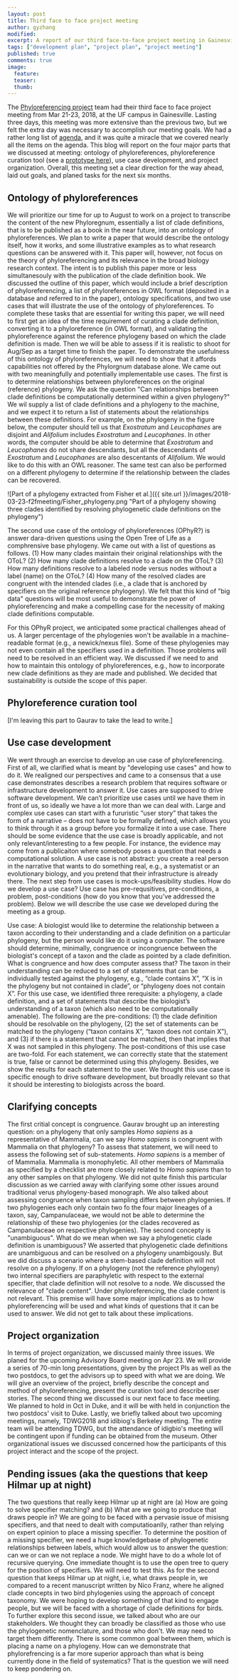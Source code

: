 ```yaml
---
layout: post
title: Third face to face project meeting
author: gyzhang
modified:
excerpt: A report of our third face-to-face project meeting in Gainesville from Mar 21-23, 2018.
tags: ["development plan", "project plan", "project meeting"]
published: true
comments: true
image:
  feature:
  teaser:
  thumb:
---
```


The [Phyloreferencing project] team had their third face to face project meeting from Mar 21-23, 2018, at the UF campus in Gainesville. Lasting three days, this meeting was more extensive than the previous two, but we felt the extra day was necessary to accomplish our meeting goals. We had a rather long list of [agenda], and it was quite a miracle that we covered nearly all the items on the agenda. This blog will report on the four major parts that we discussed at meeting: ontology of phyloreferences, phyloreference curation tool (see a [prototype here]), use case development, and project organization. Overall, this meeting set a clear direction for the way ahead, laid out goals, and planed tasks for the next six months.

## Ontology of phyloreferences
We will prioritize our time for up to August to work on a project to transcribe the content of the new Phyloregnum, essentially a list of clade definitions, that is to be published as a book in the near future, into an ontology of phyloreferences. We plan to write a paper that would describe the ontology itself, how it works, and some illustrative examples as to what research questions can be answered with it. This paper will, however, not focus on the theory of phyloreferencing and its relevance in the broad biology research context. The intent is to publish this paper more or less simultanesouly with the publication of the clade definition book. We discussed the outline of this paper, which would include a brief description of phyloreferencing, a list of phyloreferences in OWL format (deposited in a database and referred to in the paper), ontology specifications, and two use cases that will illustrate the use of the ontology of phyloreferences. To complete these tasks that are essential for writing this paper, we will need to first get an idea of the time requirement of curating a clade definition, converting it to a phyloreference (in OWL format), and validating the phyloreference against the reference phylogeny based on which the clade definition is made. Then we will be able to assess if it is realistic to shoot for Aug/Sep as a target time to finish the paper. To demonstrate the usefulness of this ontology of phyloreferences, we will need to show that it affords capabilities not offered by the Phylorgnum database alone. We came out with two meaningfully and potentially implementable use cases. The first is to determine relationships between phyloreferences on the original (reference) phylogeny. We ask the question "Can relationships between clade definitions be computationally determined within a given phylogeny?" We wil supply a list of clade definitions and a phylogeny to the machine, and we expect it to return a list of statements about the relationships between these definitions. For example, on the phylogeny in the figure below, the computer should tell us that *Exostratum* and *Leucophanes* are disjoint and *Alifolium* includes *Exostratum* and *Leucophanes*. In other words, the computer should be able to determine that *Exostratum* and *Leucophanes* do not share descendants, but all the descendants of *Exostratum* and *Leucophanes* are also descentants of *Alifolium*. We would like to do this with an OWL reasoner. The same test can also be performed on a different phylogeny to determine if the relationship between the clades can be recovered. 

![Part of a phylogeny extracted from Fisher et al.]({{ site.url }}/images/2018-03-23-f2fmeeting/Fisher_phylogeny.png "Part of a phylogeny showing three clades identified by resolving phylogenetic clade definitions on the phylogeny")

The second use case of the ontology of phyloreferences (OPhyR?) is answer dara-driven questions using the Open Tree of Life as a comphrensive base phylogeny. We came out with a list of questions as follows. (1) How many clades maintain their original relationships with the OToL? (2) How many clade definitions resolve to a clade on the OToL? (3) How many definitions resolve to a labeled node versus nodes without a label (name) on the OToL? (4) How many of the resolved clades are congruent with the intended clades (i.e., a clade that is anchored by specifiers on the original reference phylogeny). We felt that this kind of "big data" questions will be most useful to demonstrate the power of phyloreferencing and make a compelling case for the necessity of making clade definitions computable.

For this OPhyR project, we anticipated some practical challenges ahead of us. A larger percentage of the phylogenies won't be available in a machine-readable format (e.g., a newick/nexus file). Some of these phylogenies may not even contain all the specifiers used in a definition. Those problems will need to be resolved in an efficient way. We discussed if we need to and how to maintain this ontology of phyloreferences, e.g., how to incorporate new clade definitions as they are made and published. We decided that sustainability is outside the scope of this paper. 

## Phyloreference curation tool 

[I'm leaving this part to Gaurav to take the lead to write.]

## Use case development
We went through an exercise to develop an use case of phyloreferencing. First of all, we clarified what is meant by "developing use cases" and how to do it. We realigned our perspectives and came to a consensus that a use case demonstrates describes a research problem that requires software or infrastructure development to answer it. Use cases are supposed to drive software development. We can’t prioritize use cases until we have them in front of us, so ideally we have a lot more than we can deal with. Large and complex use cases can start with a fururistic “user story” that takes the form of a narrative – does not have to be formally defined, which allows you to think through it as a group before you formalize it into a use case. There should be some evidence that the use case is broadly applicable, and not only relevant/interesting to a few people. For instance, the evidence may come from a publicaiton where somebody poses a question that needs a computational solution. A use case is not abstract: you create a real person in the narrative that wants to do something real, e.g., a systematist or an evolutionary biology, and you pretend that their infrastructure is already there. The next step from use cases is mock-ups/feasibility studies. How do we develop a use case? Use case has pre-requsitives, pre-conditions, a problem, post-conditions (how do you know that you’ve addressed the problem). Below we will describe the use case we developed during the meeting as a group. 

Use case: A biologist would like to determine the relationship between a taxon according to their understanding and a clade definition on a particular phylogeny, but the person would like do it using a computer. The software should determine, minimally, congruence or incongruence between the biologist's concept of a taxon and the clade as pointed by a clade definition. What is congruence and how does  computer assess that? The taxon in their understanding can be reduced to a set of statements that can be individually tested against the phylogeny, e.g., “clade contains X”, “X is in the phylogeny but not contained in clade”, or “phylogeny does not contain X”. For this use case, we identified three rerequisite: a phylogeny, a clade definition, and a set of statements that describe the biologist’s understanding of a taxon (which also need to be computationally amenable). The following are the pre-conditions: (1) the clade definition should be resolvable on the phylogeny, (2) the set of statements can be matched to the phylogeny (“taxon contains X”, “taxon does not contain X”), and (3) if there is a statement that cannot be matched, then that implies that X was not sampled in this phylogeny. The post-conditions of this use case are two-fold. For each statement, we can correctly state that the statement is true, false or cannot be determined using this phylogeny. Besides, we show the results for each statement to the user. We thought this use case is specific enough to drive software development, but broadly relevant so that it should be interesting to biologists across the board. 

## Clarifying concepts 
The first critial concept is congruence. Gaurav brought up an interesting question: on a phylogeny that only samples *Homo sapiens* as a representative of Mammalia, can we say *Homo sapiens* is congruent with Mammalia on that phylogeny? To assess that statement, we will need to assess the following set of sub-statements. *Homo sapiens* is a member of of Mammalia. Mammalia is monophyletic. All other members of Mammalia as specified by a checklist are more closely related to *Homo sapiens* than to any other samples on that phylogeny. We did not quite finish this particular discussion as we carried away with clarifying some other issues around traditional verus phylogeny-based monograph. We also talked about assessing congruence when taxon sampling differs between phylogenies. If two phylogenies each only contain two fo the four major lineages of a taxon, say, Campanulaceae, we would not be able to determine the relationship of these two phylogenies (or the clades recovered as Campanulaceae on respective phylogenies). The second concepty is "unambiguous". What do we mean when we say a phylogenetic clade definition is unambiguous? We asserted that phylogenetic clade definitions are unambiguous and can be resolved on a phylogeny unambigously. But we did discuss a scenario where a stem-based clade definition will not resolve on a phylogeny. If on a phylogeny (not the reference phylogeny) two internal specifiers are paraphyletic with respect to the external specifier, that clade definition will not resolve to a node. We discussed the relevance of "clade content". Under phyloreferencing, the clade content is not relevant. This premise will have some major implications as to how phyloreferencing will be used and what kinds of questions that it can be used to answer. We did not get to talk about these implications.

## Project organization
In terms of project organization, we discussed mainly three issues. We planed for the upcoming Advisory Board meeting on Apr 23. We will provide a series of 70-min long presentations, given by the project PIs as well as the two postdocs, to get the advisors up to speed with what we are doing. We will give an overview of the project, briefly describe the concept and method of phyloreferencing, present the curation tool and describe user stories. The second thing we discussed is our next face to face meeting. We planned to hold in Oct in Duke, and it will be with held in conjunction the two postdocs' visit to Duke. Lastly, we briefly talked about two upcoming meetings, namely, TDWG2018 and idibiog's Berkeley meeting. The entire team will be attending TDWG, but the attendance of idigbio's meeting will be contingent upon if funding can be obtained from the museum. Other organizational issues we discussed concerned how the participants of this project interact and the scope of the project.

## Pending issues (aka the questions that keep Hilmar up at night)
The two questions that really keep Hilmar up at night are (a) How are going to solve specifier matching? and (b) What are we going to produce that draws people in? We are going to be faced with a pervasie issue of misisng specifiers, and that need to dealt with computatioanlly, rather than relying on expert opinion to place a missing specifier. To determine the position of a missing specifier, we need a huge knowledgebase of phylogenetic relationships between labels, which would allow us to answer the question: can we or can we not replace a node. We might have to do a whole lot of recursive querying. One immediate thought is to use the open tree to query for the position of specifiers. We will need to test this. As for the second question that keeps Hilmar up at night, i.e, what draws people in, we compared to a recent manuscript written by Nico Franz, where he aligned clade concepts in two bird phylogenies using the approach of concept taxonomy. We were hoping to develop something of that kind to engage people, but we will be faced with a shortage of clade definitions for birds. To further explore this second issue, we talked about who are our stakeholders. We thought they can broadly be classified as those who use the phylogenetic nomenclature, and those who don't. We may need to target them differently. There is some common goal between them, which is placing a name on a phylogeny. How can we demonstrate that phylorefrencing is a far more superior approach than what is being currently done in the field of systematics? That is the question we will need to keep pondering on. 


[agenda]: https://github.com/phyloref/organization/wiki/Third-Face-to-Face-Meeting
[Phyloreferencing project]: https://www.nsf.gov/awardsearch/showAward?AWD_ID=1458604
[prototype here]: http://www.ggvaidya.com/curation-tool/#
